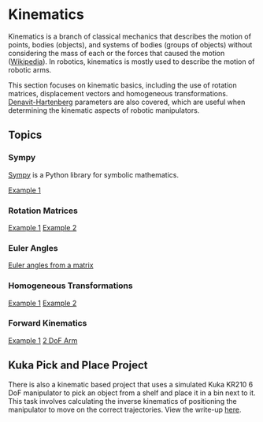 # Kinematics

Kinematics is a branch of classical mechanics that describes the motion of points, bodies (objects), and systems of bodies (groups of objects) without considering the mass of each or the forces that caused the motion ([Wikipedia](https://en.wikipedia.org/wiki/Kinematics)). In robotics, kinematics is mostly used to describe the motion of robotic arms.

This section focuses on kinematic basics, including the use of rotation matrices, displacement vectors and homogeneous transformations. [Denavit-Hartenberg](https://en.wikipedia.org/wiki/Denavit%E2%80%93Hartenberg_parameters) parameters are also covered, which are useful when determining the kinematic aspects of robotic manipulators.

## Topics

### Sympy

[Sympy](http://www.sympy.org/en/index.html) is a Python library for symbolic mathematics.

[Example 1](sympy_test.py)

### Rotation Matrices

[Example 1](rotation_1.py)
[Example 2](rotation_2.py)

### Euler Angles

[Euler angles from a matrix](euler_angles_from_matrix.py)

### Homogeneous Transformations

[Example 1](homogeneous_transformation_1.py)
[Example 2](homogeneous_transformation_2.py)

### Forward Kinematics

[Example 1](forward_kinematics.py)
[2 DoF Arm](dof_2_arm_config.py)

## Kuka Pick and Place Project

There is also a kinematic based project that uses a simulated Kuka KR210 6 DoF manipulator to pick an object from a shelf and place it in a bin next to it. This task involves calculating the inverse kinematics of positioning the manipulator to move on the correct trajectories. View the write-up [here](Kuka_Pick_and_Place.md).
